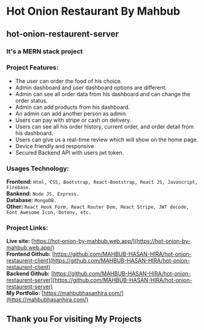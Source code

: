 # Hot Onion Restaurant By Mahbub


## hot-onion-restaurent-server


### It's a MERN stack project


### Project Features:
   * The user can order the food of his choice.
   * Admin dashboard and user dashboard options are different.
   * Admin can see all order data from his dashboard and can change the order status.
   * Admin can add products from his dashboard.
   * An admin can add another person as admin.
   * Users can pay with stripe or cash on delivery.
   * Users can see all his order history, current order, and order detail from his dashboard.
   * Users can give us a real-time review which will show on the home page.
   * Device friendly and responsive
   * Secured Backend API with users jwt token.



### Usages Technology:
**Frontend:** `Html, CSS, Bootstrap, React-Bootstrap, React JS, Javascript, Firebase.`<br />
**Bankend:** `Node JS, Express.`<br />
**Database:** `MongoDB.`<br />
**Other:** `React Hook Form, React Router Dom, React Stripe, JWT decode, Font Awesome Icon, Dotenv, etc.`<br />




### Project Links:
**Live site:** [https://hot-onion-by-mahbub.web.app/](https://hot-onion-by-mahbub.web.app/)<br />
**Frontend Github:** [https://github.com/MAHBUB-HASAN-HIRA/hot-onion-restaurent-client](https://github.com/MAHBUB-HASAN-HIRA/hot-onion-restaurent-client)<br />
**Backend Github:**  [https://github.com/MAHBUB-HASAN-HIRA/hot-onion-restaurent-server](https://github.com/MAHBUB-HASAN-HIRA/hot-onion-restaurent-server)<br />
**My Portfolio:** [https://mahbubhasanhira.com/](https://mahbubhasanhira.com/)<br />

## Thank you For visiting My Projects
